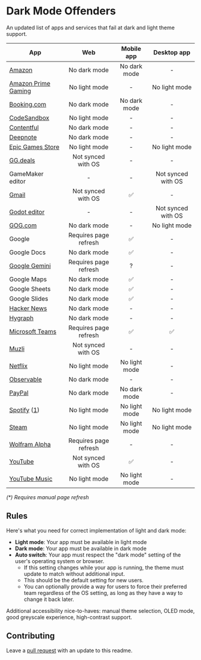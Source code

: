 # Dark Mode Offenders

An updated list of apps and services that fail at dark and light theme support.

|App|Web|Mobile app|Desktop app|
|-|:-:|:-:|:-:|
|[Amazon](https://amazon.com)|No dark mode|No dark mode|-|
|[Amazon Prime Gaming](https://gaming.amazon.com/)|No light mode|-|No light mode|
|[Booking.com](https://booking.com/)|No dark mode|No dark mode|-|
|[CodeSandbox](https://codesandbox.io/)|No light mode|-|-|
|[Contentful](https://ontentful.com/)|No dark mode|-|-|
|[Deepnote](https://deepnote.com/)|No dark mode|-|-|
|[Epic Games Store](https://store.epicgames.com/)|No light mode|-|No light mode|
|[GG.deals](https://deals.gg)|Not synced with OS|-|-|
|GameMaker editor|-|-|Not synced with OS|
|[Gmail](http://mail.google.com/)|Not synced with OS|✅|-|
|[Godot editor](https://godotengine.org/)|-|-|Not synced with OS|
|[GOG.com](https://gog.com)|No dark mode|-|No light mode|
|Google|Requires page refresh|✅|-|
|Google Docs|No dark mode|✅|-|
|[Google Gemini](https://gemini.google.com/app)|Requires page refresh|?|-|
|Google Maps|No dark mode|✅|-|
|Google Sheets|No dark mode|✅|-|
|Google Slides|No dark mode|✅|-|
|[Hacker News](http://news.ycombinator.com/)|No dark mode|-|-|
|[Hygraph](https://hygraph.com/)|No dark mode|-|-|
|[Microsoft Teams](https://teams.microsoft.com/)|Requires page refresh|✅|✅|
|[Muzli](https://muz.li/)|Not synced with OS|-|-|
|[Netflix](https://www.netflix.com/)|No light mode|No light mode|-|
|[Observable](https://observablehq.com)|No dark mode|-|-|
|[PayPal](https://www.paypal.com/de/home)|No dark mode|No dark mode|-|
|[Spotify](https://spotify.com/) ([1](https://community.spotify.com/t5/Live-Ideas/All-Platforms-Light-Mode-option/idi-p/730341))|No light mode|No light mode|No light mode|
|[Steam](https://store.steampowered.com/)|No light mode|No light mode|No light mode|
|[Wolfram Alpha](https://www.wolframalpha.com/)|Requires page refresh|-|-|
|[YouTube](https://www.youtube.com/)|Not synced with OS|✅|-|
|[YouTube Music](https://www.youtube.com/)|No light mode|No light mode|-|


_(*) Requires manual page refresh_

## Rules

Here's what you need for correct implementation of light and dark mode:

- **Light mode**: Your app must be available in light mode
- **Dark mode**: Your app must be available in dark mode
- **Auto switch**: Your app must respect the "dark mode" setting of the user's operating system or browser.
  - If this setting changes while your app is running, the theme must update to match without additional input.
  - This should be the default setting for new users.
  - You can optionally provide a way for users to force their preferred team regardless of the OS setting, as long as they have a way to change it back later.

Additional accessibility nice-to-haves: manual theme selection, OLED mode, good greyscale experience, high-contrast support.

## Contributing

Leave a [pull request](https://github.com/jerryjappinen/dark-mode-offenders/pulls) with an update to this readme.
